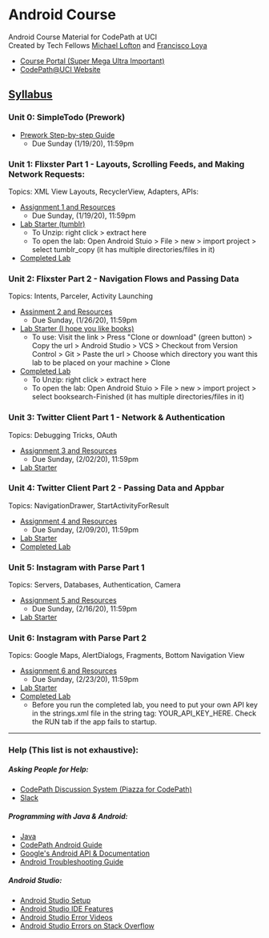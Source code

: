 # Android Course
Android Course Material for CodePath at UCI<br>
Created by Tech Fellows [Michael Lofton](https://github.com/michaellofton) and [Francisco Loya](https://github.com/LoyaFrancisco)
- [Course Portal (Super Mega Ultra Important)](https://courses.codepath.com/courses/android_university)
- [CodePath@UCI Website](https://clubs.uci.edu/codepath)

## [Syllabus](https://courses.codepath.org/snippets/android_university/syllabus_spring_2020)


### Unit 0: SimpleTodo (Prework)
* [Prework Step-by-step Guide](https://courses.codepath.org/snippets/android_university/prework)
    * Due Sunday (1/19/20), 11:59pm

### Unit 1: Flixster Part 1 - Layouts, Scrolling Feeds, and Making Network Requests:
Topics: XML View Layouts, RecyclerView, Adapters, APIs:
* [Assignment 1 and Resources](https://courses.codepath.com/courses/android_university/unit/1#!overview)
    * Due Sunday, (1/19/20), 11:59pm
* [Lab Starter (tumblr)](https://github.com/CodePath-at-UCI/android-course/blob/master/Unit1/StarterProjects/tumblr_copy.zip)
    * To Unzip: right click > extract here
    * To open the lab: Open Android Stuio > File > new > import project > select tumblr_copy (it has multiple directories/files in it)
* [Completed Lab](https://github.com/CodePath-at-UCI/android-course/blob/master/Unit1/CompletedProjects/CompletedLab1Tumblr.zip)

### Unit 2: Flixster Part 2 - Navigation Flows and Passing Data
Topics: Intents, Parceler, Activity Launching
* [Assinment 2 and Resources](https://courses.codepath.com/courses/android_university/unit/2#!overview)
    * Due Sunday, (1/26/20), 11:59pm
* [Lab Starter (I hope you like books)](https://github.com/codepath/android-booksearch-exercise.git)
    * To use: Visit the link > Press "Clone or download" (green button) > Copy the url > Android Studio > VCS > Checkout from Version Control > Git > Paste the url > Choose which directory you want this lab to be placed on your machine > Clone
* [Completed Lab](https://github.com/CodePath-at-UCI/android-course/blob/master/Unit2/CompletedProject/booksearch-Finished.zip)
    * To Unzip: right click > extract here
    * To open the lab: Open Android Stuio > File > new > import project > select booksearch-Finished (it has multiple directories/files in it)
    
### Unit 3: Twitter Client Part 1 - Network & Authentication
Topics: Debugging Tricks, OAuth
* [Assignment 3 and Resources](https://courses.codepath.org/courses/android_university/unit/3#!overview)
    * Due Sunday, (2/02/20), 11:59pm
* [Lab Starter](https://courses.codepath.org/courses/android_university/unit/3#!exercises)

### Unit 4: Twitter Client Part 2 - Passing Data and Appbar
Topics: NavigationDrawer, StartActivityForResult
* [Assignment 4 and Resources](https://courses.codepath.org/courses/android_university/unit/4#!overview)
    * Due Sunday, (2/09/20), 11:59pm
* [Lab Starter](https://courses.codepath.org/courses/android_university/unit/4#!exercises)
* [Completed Lab](https://github.com/CodePath-at-UCI/android-course/blob/master/Unit4/lab4finished.zip)

### Unit 5: Instagram with Parse Part 1
Topics: Servers, Databases, Authentication, Camera
* [Assignment 5 and Resources](https://courses.codepath.org/courses/android_university/unit/5#!overview)
    * Due Sunday, (2/16/20), 11:59pm
* [Lab Starter](https://courses.codepath.com/courses/android_university/unit/5#!exercises)

### Unit 6: Instagram with Parse Part 2
Topics: Google Maps, AlertDialogs, Fragments, Bottom Navigation View
* [Assignment 6 and Resources](https://courses.codepath.org/courses/android_university/unit/6#!overview)
    * Due Sunday, (2/23/20), 11:59pm
* [Lab Starter](https://courses.codepath.com/courses/android_university/unit/6#!exercises)
* [Completed Lab](https://github.com/CodePath-at-UCI/android-course/blob/master/Unit6/finishedGoogleMaps.zip)
    * Before you run the completed lab, you need to put your own API key in the strings.xml file in the string tag: <string name="google_maps_api_key">YOUR_API_KEY_HERE</string>. Check the RUN tab if the app fails to startup.
    
---

### Help (This list is not exhaustive):
##### Asking People for Help:
- [CodePath Discussion System (Piazza for CodePath)](http://discussions.codepath.com/courses/android_university/questions)
- [Slack](https://codepath.slack.com/archives/GSLPL342J)
##### Programming with Java & Android:
- [Java](https://github.com/codepath/android_guides/wiki/Beginning-Android-Resources#learning-to-program-with-java)
- [CodePath Android Guide](https://guides.codepath.org/android)
- [Google's Android API & Documentation](https://developer.android.com/)
- [Android Troubleshooting Guide](https://hackmd.io/@nesquena/rkO_BigjW?type=view)
##### Android Studio:
- [Android Studio Setup](https://courses.codepath.org/snippets/android_university/prework#heading-1-setup-android)
- [Android Studio IDE Features](https://hackmd.io/s/Bk9WxMaWV)
- [Android Studio Error Videos](https://www.youtube.com/results?search_query=Android+Studio+error)
- [Android Studio Errors on Stack Overflow](https://stackoverflow.com/search?q=Android+Studio)
